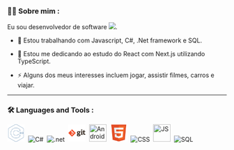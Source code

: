 ### :woman_technologist: Sobre mim :
Eu sou desenvolvedor de software <img src="https://media.giphy.com/media/WUlplcMpOCEmTGBtBW/giphy.gif" width="30">.
- :telescope: Estou trabalhando com Javascript, C#, .Net framework e SQL. 

- :seedling: Estou me dedicando ao estudo do React com Next.js utilizando TypeScript.

- :zap: Alguns dos meus interesses incluem jogar, assistir filmes, carros e viajar.

---

### :hammer_and_wrench: Languages and Tools :
<div>
  <img src="https://github.com/devicons/devicon/blob/master/icons/cplusplus/cplusplus-line.svg" title="C++" alt="C++" width="40" height="40"/>&nbsp;
  <img src="https://icongr.am/devicon/csharp-original.svg?size=128&color=currentColor" title="C#"  alt="C#" width="40" height="40"/>&nbsp;
  <img src="https://icongr.am/devicon/dot-net-original-wordmark.svg?size=128&color=currentColor" title=".net" alt=".net" width="40" height="40"/>&nbsp;
  <img src="https://github.com/devicons/devicon/blob/master/icons/git/git-original-wordmark.svg" title="Git" **alt="Git" width="40" height="40"/>&nbsp;
  <img src="https://icongr.am/devicon/android-original.svg?size=128&color=currentColor" title="Android" **alt="Android" width="40" height="40"/>&nbsp;  
  <img src="https://github.com/devicons/devicon/blob/master/icons/html5/html5-original.svg" title="HTML5" alt="HTML" width="40" height="40"/>&nbsp;
  <img src="https://icongr.am/devicon/css3-original.svg?size=128&color=currentColor" title="CSS" alt="CSS" width="40" height="40"/>&nbsp;
  <img src="https://icongr.am/devicon/javascript-original.svg?size=128&color=currentColor" title="JS" **alt="JS" width="40" height="40"/>&nbsp;
  <img src="https://icongr.am/devicon/mysql-original-wordmark.svg?size=128&color=currentColor" title="SQL" alt="SQL" width="40" height="40"/>&nbsp;
  
</div>

